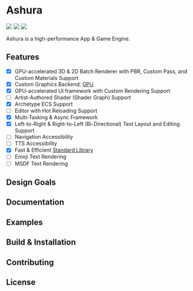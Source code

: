 # Ashura 
<img src="https://github.com/lamarrr/ashura/actions/workflows/clang-macos.yml/badge.svg"> <img src="https://github.com/lamarrr/ashura/actions/workflows/msvc-windows-x64.yml/badge.svg"> <img src="https://github.com/lamarrr/ashura/actions/workflows/clang-ubuntu-22.04.yml/badge.svg">

Ashura is a high-performance App & Game Engine.

## Features

- [x] GPU-accelerated 3D & 2D Batch Renderer with PBR, Custom Pass, and Custom Materials Support
- [x] Custom Graphics Backend; [GPU](./ashura/gpu/README.md)
- [x] GPU-accelerated UI framework with Custom Rendering Support
- [ ] Artist-Authored Shader (Shader Graph) Support
- [x] Archetype ECS Support
- [ ] Editor with Hot Reloading Support
- [x] Multi-Tasking & Async Framework
- [x] Left-to-Right & Right-to-Left (Bi-Directional) Text Layout and Editing Support
- [ ] Navigation Accessibility
- [ ] TTS Accessibility
- [x] Fast & Efficient [Standard Library](./ashura/std/README.md)
- [ ] Emoji Text Rendering
- [ ] MSDF Text Rendering

## Design Goals

## Documentation

## Examples

## Build & Installation

## Contributing

## License
